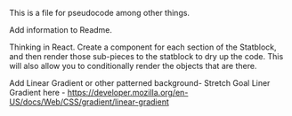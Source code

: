 This is a file for pseudocode among other things.

Add information to Readme.

Thinking in React. Create a component for each section of the Statblock, and then render those sub-pieces to the statblock to dry up the code. 
This will also allow you to conditionally render the objects that are there.


Add Linear Gradient or other patterned background- Stretch Goal
Liner Gradient here - https://developer.mozilla.org/en-US/docs/Web/CSS/gradient/linear-gradient
